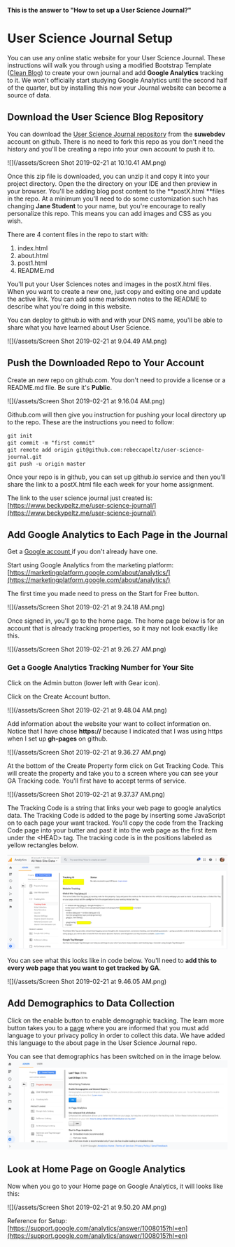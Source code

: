 **This is the answer to "How to set up a User Science Journal?"**

# User Science Journal Setup

You can use any online static website for your User Science Journal.  These instructions will walk you through using a modified Bootstrap Template \([Clean Blog](https://startbootstrap.com/themes/clean-blog/)\) to create your own journal and add **Google Analytics** tracking to it.  We won't officially start studying Google Analytics until the second half of the quarter, but by installing this now your Journal website can become a source of data.

## Download the User Science Blog Repository

You can download the [User Science Journal repository](https://github.com/suwebdev/user-science-journal) from the **suwebdev** account on github. There is no need to fork this repo as you don't need the history and you'll be creating a repo into your own account to push it to.

![](/assets/Screen Shot 2019-02-21 at 10.10.41 AM.png)

Once this zip file is downloaded, you can unzip it and copy it into your project directory. Open the the directory on your IDE and then preview in your browser.  You'll be adding blog post content to the  **postX.html **files in the repo.  At a minimum you'll need to do some customization such has changing **Jane Student** to your name, but you're encourage to really personalize this repo.  This means you can add images and CSS as you wish.

There are 4 content files in the repo to start with:

1. index.html
2. about.html
3. post1.html
4. README.md

You'll put your User Sciences notes and images in the postX.html files.  When you want to create a new one, just copy and exiting one and update the active link.  You can add some markdown notes to the README to describe what you're doing in this website.

You can deploy to github.io with and with your DNS name, you'll be able to share what you have learned about User Science.

![](/assets/Screen Shot 2019-02-21 at 9.04.49 AM.png)

## Push the Downloaded Repo to Your Account

Create an new repo on github.com. You don't need to provide a license or a README.md file. Be sure it's **Public**.

![](/assets/Screen Shot 2019-02-21 at 9.16.04 AM.png)

Github.com will then give you instruction for pushing your local directory up to the repo.  These are the instructions you need to follow:

```
git init
git commit -m "first commit"
git remote add origin git@github.com:rebeccapeltz/user-science-journal.git
git push -u origin master
```

Once your repo is in github, you  can set up github.io service and then you'll share the link to a postX.html file each week for your home assignment.

The link to the user science journal just created is: [https://www.beckypeltz.me/user-science-journal/](https://www.beckypeltz.me/user-science-journal/)

## Add Google Analytics to Each Page in the Journal

Get a [Google account ](https://support.google.com/mail/answer/56256?hl=en)if you don't already have one.

Start using Google Analytics from the marketing platform: [https://marketingplatform.google.com/about/analytics/](https://marketingplatform.google.com/about/analytics/)

The first time you made need to press on the Start for Free button.

![](/assets/Screen Shot 2019-02-21 at 9.24.18 AM.png)

Once signed in, you'll go to the home page.  The home page below is for an account that is already tracking properties, so it may not look exactly like this.

![](/assets/Screen Shot 2019-02-21 at 9.26.27 AM.png)

### Get a Google Analytics Tracking Number for Your Site

Click on the Admin button \(lower left with Gear icon\).

Click on the Create Account button.

![](/assets/Screen Shot 2019-02-21 at 9.48.04 AM.png)

Add information about the website your want to collect information on.  Notice that I have chose **https://** because I indicated that I was using https when I set up **gh-pages** on github.

![](/assets/Screen Shot 2019-02-21 at 9.36.27 AM.png)

At the bottom of the Create Property form click on Get Tracking Code. This will create the property and take you to a screen where you can see your GA Tracking code.  You'll first have to accept terms of service.

![](/assets/Screen Shot 2019-02-21 at 9.37.37 AM.png)

The Tracking Code is a string that links your web page to google analytics data.  The Tracking Code is added to the page by inserting some JavaScript on to each page your want tracked.  You'll copy the code from the Tracking Code page into your butter and past it into the web page as the first item under the &lt;HEAD&gt; tag.  The tracking code is in the positions labeled as yellow rectangles below.

![](/assets/tracking-code-script.png)

You can see what this looks like in code below.  You'll need to **add this to every web page that you want to get tracked by GA**.

![](/assets/Screen Shot 2019-02-21 at 9.46.05 AM.png)

## Add Demographics to Data Collection

Click on the enable button to enable demographic tracking.  The learn more button takes you to a [page](https://support.google.com/analytics/answer/2700409?hl=en&utm_id=ad) where you are informed that you must add language to your privacy policy in order to collect this data.  We have added this language to the about page in the User Science Journal repo.

You can see that demographics has been switched on in the image below.![](/assets/analytics-demographics.png)



## Look at Home Page on Google Analytics

Now when you go to your Home page on Google Analytics, it will looks like this:

![](/assets/Screen Shot 2019-02-21 at 9.50.20 AM.png)

Reference for Setup: [https://support.google.com/analytics/answer/1008015?hl=en](https://support.google.com/analytics/answer/1008015?hl=en)

